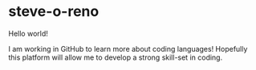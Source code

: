 # steve-o-reno



Hello world!

I am working in GitHub to learn more about coding languages!
Hopefully this platform will allow me to develop a strong skill-set in coding.
